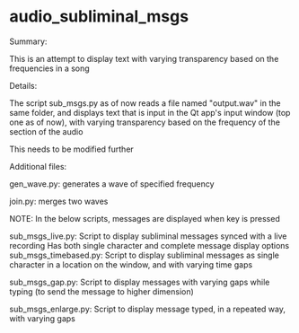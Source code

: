 # audio_subliminal_msgs

Summary:

This is an attempt to display text with varying transparency based on the frequencies in a song

Details:

The script sub_msgs.py as of now reads a file named "output.wav" in the same folder, and displays
 text that is input in the Qt app's input window (top one as of now), with varying transparency
 based on the frequency of the section of the audio

This needs to be modified further

Additional files:

gen_wave.py: generates a wave of specified frequency

join.py: merges two waves

NOTE: In the below scripts, messages are displayed when <RETURN> key is pressed

sub_msgs_live.py: Script to display subliminal messages synced with a live recording
                   Has both single character and complete message display options
sub_msgs_timebased.py: Script to display subliminal messages as single character in a location on the window, and with
 varying time gaps

sub_msgs_gap.py: Script to display messages with varying gaps while typing (to send the message to higher dimension)

sub_msgs_enlarge.py: Script to display message typed, in a repeated way, with varying gaps

